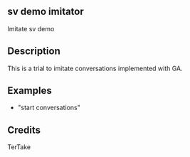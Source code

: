 ## sv demo imitator
Imitate sv demo

## Description 
This is a trial to imitate conversations implemented with GA. 

## Examples 
* "start conversations"

## Credits 
TerTake
